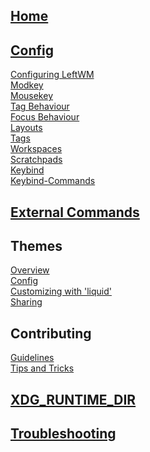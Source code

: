 ## [Home](Home)
## [Config](Config)
[Configuring LeftWM](../Config#configuring-leftwm)\
[Modkey](../Config#modkey)\
[Mousekey](../Config#mousekey)\
[Tag Behaviour](../Config#tag-behaviour)\
[Focus Behaviour](../Config#focus-behaviour)\
[Layouts](../Config#layouts)\
[Tags](../Config#tags)\
[Workspaces](../Config#workspaces)\
[Scratchpads](../Config#scratchpads)\
[Keybind](../Config#keybind)\
[Keybind-Commands](../Config#keybind-commands)
## [External Commands](External-Commands)
## Themes
[Overview](Themes)\
[Config](Theme-Config)\
[Customizing with 'liquid'](Customizing-Themes-with-%60liquid%60-templates)\
[Sharing](Sharing-Themes)
## Contributing
[Guidelines](https://github.com/leftwm/leftwm/blob/master/CONTRIBUTING.md)\
[Tips and Tricks](Contributing-to-Leftwm---Tips-and-Tricks)
## [XDG_RUNTIME_DIR](XDG_RUNTIME_DIR)
## [Troubleshooting](Troubleshooting)